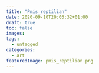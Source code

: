 ```yaml
---
title: "Pmis_reptilian"
date: 2020-09-10T20:03:32+01:00
draft: true
toc: false
images:
tags:
  - untagged
categories:
  - art
featuredImage: pmis_reptilian.png
---
```


